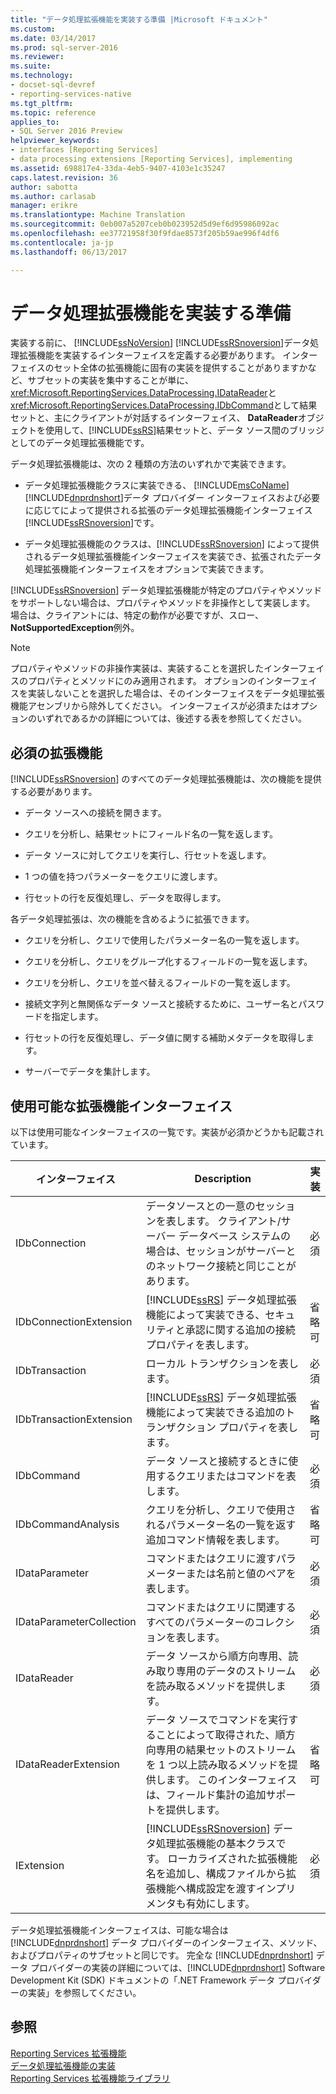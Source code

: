 ```yaml
---
title: "データ処理拡張機能を実装する準備 |Microsoft ドキュメント"
ms.custom: 
ms.date: 03/14/2017
ms.prod: sql-server-2016
ms.reviewer: 
ms.suite: 
ms.technology:
- docset-sql-devref
- reporting-services-native
ms.tgt_pltfrm: 
ms.topic: reference
applies_to:
- SQL Server 2016 Preview
helpviewer_keywords:
- interfaces [Reporting Services]
- data processing extensions [Reporting Services], implementing
ms.assetid: 698817e4-33da-4eb5-9407-4103e1c35247
caps.latest.revision: 36
author: sabotta
ms.author: carlasab
manager: erikre
ms.translationtype: Machine Translation
ms.sourcegitcommit: 0eb007a5207ceb0b023952d5d9ef6d95986092ac
ms.openlocfilehash: ee37721958f30f9fdae8573f205b59ae996f4df6
ms.contentlocale: ja-jp
ms.lasthandoff: 06/13/2017

---
```

# <a name="preparing-to-implement-a-data-processing-extension"></a>データ処理拡張機能を実装する準備
  実装する前に、 [!INCLUDE[ssNoVersion](../../../includes/ssnoversion-md.md)] [!INCLUDE[ssRSnoversion](../../../includes/ssrsnoversion-md.md)]データ処理拡張機能を実装するインターフェイスを定義する必要があります。 インターフェイスのセット全体の拡張機能に固有の実装を提供することがありますかなど、サブセットの実装を集中することが単に、<xref:Microsoft.ReportingServices.DataProcessing.IDataReader>と<xref:Microsoft.ReportingServices.DataProcessing.IDbCommand>として結果セットと、主にクライアントが対話するインターフェイス、 **DataReader**オブジェクトを使用して、[!INCLUDE[ssRS](../../../includes/ssrs-md.md)]結果セットと、データ ソース間のブリッジとしてのデータ処理拡張機能です。  
  
 データ処理拡張機能は、次の 2 種類の方法のいずれかで実装できます。  
  
-   データ処理拡張機能クラスに実装できる、 [!INCLUDE[msCoName](../../../includes/msconame-md.md)] [!INCLUDE[dnprdnshort](../../../includes/dnprdnshort-md.md)]データ プロバイダー インターフェイスおよび必要に応じてによって提供される拡張のデータ処理拡張機能インターフェイス[!INCLUDE[ssRSnoversion](../../../includes/ssrsnoversion-md.md)]です。  
  
-   データ処理拡張機能のクラスは、[!INCLUDE[ssRSnoversion](../../../includes/ssrsnoversion-md.md)] によって提供されるデータ処理拡張機能インターフェイスを実装でき、拡張されたデータ処理拡張機能インターフェイスをオプションで実装できます。  
  
 [!INCLUDE[ssRSnoversion](../../../includes/ssrsnoversion-md.md)] データ処理拡張機能が特定のプロパティやメソッドをサポートしない場合は、プロパティやメソッドを非操作として実装します。 場合は、クライアントには、特定の動作が必要ですが、スロー、 **NotSupportedException**例外。  
  
> [!NOTE]  
>  プロパティやメソッドの非操作実装は、実装することを選択したインターフェイスのプロパティとメソッドにのみ適用されます。 オプションのインターフェイスを実装しないことを選択した場合は、そのインターフェイスをデータ処理拡張機能アセンブリから除外してください。 インターフェイスが必須またはオプションのいずれであるかの詳細については、後述する表を参照してください。  
  
## <a name="required-extension-functionality"></a>必須の拡張機能  
 [!INCLUDE[ssRSnoversion](../../../includes/ssrsnoversion-md.md)] のすべてのデータ処理拡張機能は、次の機能を提供する必要があります。  
  
-   データ ソースへの接続を開きます。  
  
-   クエリを分析し、結果セットにフィールド名の一覧を返します。  
  
-   データ ソースに対してクエリを実行し、行セットを返します。  
  
-   1 つの値を持つパラメーターをクエリに渡します。  
  
-   行セットの行を反復処理し、データを取得します。  
  
 各データ処理拡張は、次の機能を含めるように拡張できます。  
  
-   クエリを分析し、クエリで使用したパラメーター名の一覧を返します。  
  
-   クエリを分析し、クエリをグループ化するフィールドの一覧を返します。  
  
-   クエリを分析し、クエリを並べ替えるフィールドの一覧を返します。  
  
-   接続文字列と無関係なデータ ソースと接続するために、ユーザー名とパスワードを指定します。  
  
-   行セットの行を反復処理し、データ値に関する補助メタデータを取得します。  
  
-   サーバーでデータを集計します。  
  
## <a name="available-extension-interfaces"></a>使用可能な拡張機能インターフェイス  
 以下は使用可能なインターフェイスの一覧です。実装が必須かどうかも記載されています。  
  
|インターフェイス|Description|実装|  
|---------------|-----------------|--------------------|  
|IDbConnection|データソースとの一意のセッションを表します。 クライアント/サーバー データベース システムの場合は、セッションがサーバーとのネットワーク接続と同じことがあります。|必須|  
|IDbConnectionExtension|[!INCLUDE[ssRS](../../../includes/ssrs-md.md)] データ処理拡張機能によって実装できる、セキュリティと承認に関する追加の接続プロパティを表します。|省略可|  
|IDbTransaction|ローカル トランザクションを表します。|必須|  
|IDbTransactionExtension|[!INCLUDE[ssRS](../../../includes/ssrs-md.md)] データ処理拡張機能によって実装できる追加のトランザクション プロパティを表します。|省略可|  
|IDbCommand|データ ソースと接続するときに使用するクエリまたはコマンドを表します。|必須|  
|IDbCommandAnalysis|クエリを分析し、クエリで使用されるパラメーター名の一覧を返す追加コマンド情報を表します。|省略可|  
|IDataParameter|コマンドまたはクエリに渡すパラメーターまたは名前と値のペアを表します。|必須|  
|IDataParameterCollection|コマンドまたはクエリに関連するすべてのパラメーターのコレクションを表します。|必須|  
|IDataReader|データ ソースから順方向専用、読み取り専用のデータのストリームを読み取るメソッドを提供します。|必須|  
|IDataReaderExtension|データ ソースでコマンドを実行することによって取得された、順方向専用の結果セットのストリームを 1 つ以上読み取るメソッドを提供します。 このインターフェイスは、フィールド集計の追加サポートを提供します。|省略可|  
|IExtension|[!INCLUDE[ssRSnoversion](../../../includes/ssrsnoversion-md.md)] データ処理拡張機能の基本クラスです。 ローカライズされた拡張機能名を追加し、構成ファイルから拡張機能へ構成設定を渡すインプリメンタも有効にします。|必須|  
  
 データ処理拡張機能インターフェイスは、可能な場合は [!INCLUDE[dnprdnshort](../../../includes/dnprdnshort-md.md)] データ プロバイダーのインターフェイス、メソッド、およびプロパティのサブセットと同じです。 完全な [!INCLUDE[dnprdnshort](../../../includes/dnprdnshort-md.md)] データ プロバイダーの実装の詳細については、[!INCLUDE[dnprdnshort](../../../includes/dnprdnshort-md.md)] Software Development Kit (SDK) ドキュメントの「.NET Framework データ プロバイダーの実装」を参照してください。  
  
## <a name="see-also"></a>参照  
 [Reporting Services 拡張機能](../../../reporting-services/extensions/reporting-services-extensions.md)   
 [データ処理拡張機能の実装](../../../reporting-services/extensions/data-processing/implementing-a-data-processing-extension.md)   
 [Reporting Services 拡張機能ライブラリ](../../../reporting-services/extensions/reporting-services-extension-library.md)  
  
  
